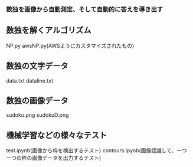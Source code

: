 ### 数独を画像から自動測定、そして自動的に答えを導き出す

## 数独を解くアルゴリズム
NP.py
awsNP.py(AWSようにカスタマイズされたもの)

## 数独の文字データ
data.txt
dataline.txt

## 数独の画像データ
sudoku.png
sudokuD.png

## 機械学習などの様々なテスト
test.ipynb(画像から枠を検出するテスト)
contours.ipynb(画像認識して、一つ一つの枠の画像データを出力するテスト)
